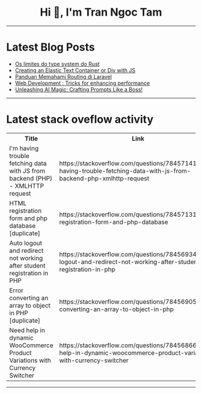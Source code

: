 <h1 align="center">Hi 👋, I'm Tran Ngoc Tam</h1>

---

# Latest Blog Posts 
<!-- BLOG-POST-LIST:START -->
- [Os limites do type system do Rust](https://dev.to/vinsantos/os-limites-do-type-system-do-rust-3aed)
- [Creating an Elastic Text Container or Div with JS](https://dev.to/covenantwest/creating-an-elastic-text-container-or-div-with-js-2284)
- [Panduan Memahami Routing di Laravel](https://dev.to/risekucom/panduan-memahami-routing-di-laravel-1927)
- [Web Development : Tricks for enhancing performance](https://dev.to/theinfernitex/web-development-tricks-for-enhancing-performance-59hf)
- [Unleashing AI Magic: Crafting Prompts Like a Boss!](https://dev.to/theinfernitex/unleashing-ai-magic-crafting-prompts-like-a-boss-b6h)
<!-- BLOG-POST-LIST:END -->

---

# Latest stack oveflow activity
<table>
  <tr><th>Title</th><th>Link</th></tr>
  <!-- STACKOVERFLOW:START --><tr><td>I&#39;m having trouble fetching data with JS from backend &lpar;PHP&rpar; - XMLHTTP request</td><td>https://stackoverflow.com/questions/78457141/im-having-trouble-fetching-data-with-js-from-backend-php-xmlhttp-request</td></tr><tr><td>HTML registration form and php database [duplicate]</td><td>https://stackoverflow.com/questions/78457131/html-registration-form-and-php-database</td></tr><tr><td>Auto logout and redirect not working after student registration in PHP</td><td>https://stackoverflow.com/questions/78456934/auto-logout-and-redirect-not-working-after-student-registration-in-php</td></tr><tr><td>Error converting an array to object in PHP [duplicate]</td><td>https://stackoverflow.com/questions/78456905/error-converting-an-array-to-object-in-php</td></tr><tr><td>Need help in dynamic WooCommerce Product Variations with Currency Switcher</td><td>https://stackoverflow.com/questions/78456866/need-help-in-dynamic-woocommerce-product-variations-with-currency-switcher</td></tr><!-- STACKOVERFLOW:END -->
</table>

---


